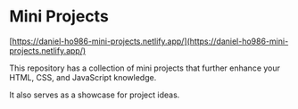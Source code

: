 # Mini Projects

[https://daniel-ho986-mini-projects.netlify.app/](https://daniel-ho986-mini-projects.netlify.app/)

This repository has a collection of mini projects that further enhance your HTML, CSS, and JavaScript knowledge. 

It also serves as a showcase for project ideas.
